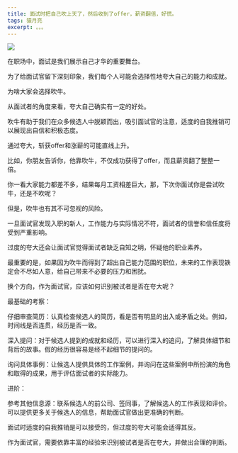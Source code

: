 ```yaml
---
title: 面试时把自己吹上天了，然后收到了offer，薪资翻倍，好慌。
tags: 猿月亮
excerpt: 。。。
---
```



![](https://moonxw.github.io/blog/assets/imgs/20240229/image-20240526171139695.png)

在职场中，面试是我们展示自己才华的重要舞台。

为了给面试官留下深刻印象，我们每个人可能会选择性地夸大自己的能力和成就。

为啥大家会选择吹牛。

从面试者的角度来看，夸大自己确实有一定的好处。

吹牛有助于我们在众多候选人中脱颖而出，吸引面试官的注意，适度的自我推销可以展现出自信和积极态度。

通过夸大，斩获offer和涨薪的可能直线上升。

比如，你朋友告诉你，他靠吹牛，不仅成功获得了offer，而且薪资翻了整整一倍。

你一看大家能力都差不多，结果每月工资相差巨大，那，下次你面试你是尝试吹牛，还是不吹呢？

但是，吹牛也有其不可忽视的风险。

一旦面试官发现入职的新人，工作能力与实际情况不符，面试者的信誉和信任度将受到严重影响。

过度的夸大还会让面试官觉得面试者缺乏自知之明，怀疑他的职业素养。

最重要的是，如果因为吹牛而得到了超出自己能力范围的职位，未来的工作表现铁定会不尽如人意，给自己带来不必要的压力和困扰。

换个方向，作为面试官，应该如何识别被试者是否在夸大呢？

最基础的考察：

仔细审查简历：认真检查候选人的简历，看是否有明显的出入或矛盾之处。例如，时间线是否连贯，经历是否一致。

深入提问：对于候选人提到的成就和经历，可以进行深入的追问，了解具体细节和背后的故事。假的经历很容易是经不起细节的提问的。

询问具体事例：让候选人提供具体的工作案例，并询问在这些案例中所扮演的角色和取得的成果，用于评估面试者的实际能力。

进阶：

参考其他信息源：联系候选人的前公司、签同事，了解候选人的工作表现和评价。可以提供更多关于候选人的信息，帮助面试官做出更准确的判断。

面试时适度的自我推销是可以接受的，但过度的夸大可能会适得其反。

作为面试官，需要依靠丰富的经验来识别被试者是否在夸大，并做出合理的判断。

